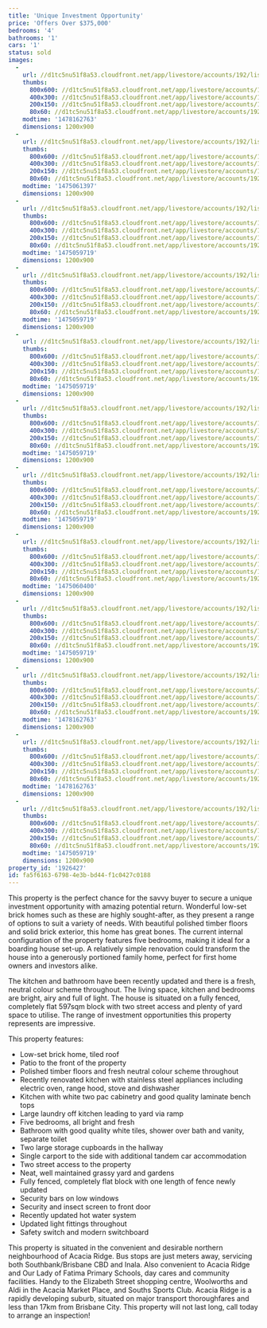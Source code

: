 ```yaml
---
title: 'Unique Investment Opportunity'
price: 'Offers Over $375,000'
bedrooms: '4'
bathrooms: '1'
cars: '1'
status: sold
images:
  -
    url: //d1tc5nu51f8a53.cloudfront.net/app/livestore/accounts/192/listings/938770/images/Watson-294-Front2-Da_6259363694_20160928063803.jpg
    thumbs:
      800x600: //d1tc5nu51f8a53.cloudfront.net/app/livestore/accounts/192/listings/938770/images/Watson-294-Front2-Da_6259363694_20160928063803_800x600.jpg
      400x300: //d1tc5nu51f8a53.cloudfront.net/app/livestore/accounts/192/listings/938770/images/Watson-294-Front2-Da_6259363694_20160928063803_400x300.jpg
      200x150: //d1tc5nu51f8a53.cloudfront.net/app/livestore/accounts/192/listings/938770/images/Watson-294-Front2-Da_6259363694_20160928063803_200x150.jpg
      80x60: //d1tc5nu51f8a53.cloudfront.net/app/livestore/accounts/192/listings/938770/images/Watson-294-Front2-Da_6259363694_20160928063803_80x60.jpg
    modtime: '1478162763'
    dimensions: 1200x900
  -
    url: //d1tc5nu51f8a53.cloudfront.net/app/livestore/accounts/192/listings/938770/images/Watson-294-Rear3-Day_7185685304_20160928091551.jpg
    thumbs:
      800x600: //d1tc5nu51f8a53.cloudfront.net/app/livestore/accounts/192/listings/938770/images/Watson-294-Rear3-Day_7185685304_20160928091551_800x600.jpg
      400x300: //d1tc5nu51f8a53.cloudfront.net/app/livestore/accounts/192/listings/938770/images/Watson-294-Rear3-Day_7185685304_20160928091551_400x300.jpg
      200x150: //d1tc5nu51f8a53.cloudfront.net/app/livestore/accounts/192/listings/938770/images/Watson-294-Rear3-Day_7185685304_20160928091551_200x150.jpg
      80x60: //d1tc5nu51f8a53.cloudfront.net/app/livestore/accounts/192/listings/938770/images/Watson-294-Rear3-Day_7185685304_20160928091551_80x60.jpg
    modtime: '1475061397'
    dimensions: 1200x900
  -
    url: //d1tc5nu51f8a53.cloudfront.net/app/livestore/accounts/192/listings/938770/images/Watson-294-Porch-Day_9850031785_20160928063624.jpg
    thumbs:
      800x600: //d1tc5nu51f8a53.cloudfront.net/app/livestore/accounts/192/listings/938770/images/Watson-294-Porch-Day_9850031785_20160928063624_800x600.jpg
      400x300: //d1tc5nu51f8a53.cloudfront.net/app/livestore/accounts/192/listings/938770/images/Watson-294-Porch-Day_9850031785_20160928063624_400x300.jpg
      200x150: //d1tc5nu51f8a53.cloudfront.net/app/livestore/accounts/192/listings/938770/images/Watson-294-Porch-Day_9850031785_20160928063624_200x150.jpg
      80x60: //d1tc5nu51f8a53.cloudfront.net/app/livestore/accounts/192/listings/938770/images/Watson-294-Porch-Day_9850031785_20160928063624_80x60.jpg
    modtime: '1475059719'
    dimensions: 1200x900
  -
    url: //d1tc5nu51f8a53.cloudfront.net/app/livestore/accounts/192/listings/938770/images/Watson-294-Living-Da_1371696596_20160928071707.jpg
    thumbs:
      800x600: //d1tc5nu51f8a53.cloudfront.net/app/livestore/accounts/192/listings/938770/images/Watson-294-Living-Da_1371696596_20160928071707_800x600.jpg
      400x300: //d1tc5nu51f8a53.cloudfront.net/app/livestore/accounts/192/listings/938770/images/Watson-294-Living-Da_1371696596_20160928071707_400x300.jpg
      200x150: //d1tc5nu51f8a53.cloudfront.net/app/livestore/accounts/192/listings/938770/images/Watson-294-Living-Da_1371696596_20160928071707_200x150.jpg
      80x60: //d1tc5nu51f8a53.cloudfront.net/app/livestore/accounts/192/listings/938770/images/Watson-294-Living-Da_1371696596_20160928071707_80x60.jpg
    modtime: '1475059719'
    dimensions: 1200x900
  -
    url: //d1tc5nu51f8a53.cloudfront.net/app/livestore/accounts/192/listings/938770/images/Watson-294-Kitchen-D_8091550488_20160928083622.jpg
    thumbs:
      800x600: //d1tc5nu51f8a53.cloudfront.net/app/livestore/accounts/192/listings/938770/images/Watson-294-Kitchen-D_8091550488_20160928083622_800x600.jpg
      400x300: //d1tc5nu51f8a53.cloudfront.net/app/livestore/accounts/192/listings/938770/images/Watson-294-Kitchen-D_8091550488_20160928083622_400x300.jpg
      200x150: //d1tc5nu51f8a53.cloudfront.net/app/livestore/accounts/192/listings/938770/images/Watson-294-Kitchen-D_8091550488_20160928083622_200x150.jpg
      80x60: //d1tc5nu51f8a53.cloudfront.net/app/livestore/accounts/192/listings/938770/images/Watson-294-Kitchen-D_8091550488_20160928083622_80x60.jpg
    modtime: '1475059719'
    dimensions: 1200x900
  -
    url: //d1tc5nu51f8a53.cloudfront.net/app/livestore/accounts/192/listings/938770/images/Watson-294-Bed1-Dayn_7829792677_20160928071726.jpg
    thumbs:
      800x600: //d1tc5nu51f8a53.cloudfront.net/app/livestore/accounts/192/listings/938770/images/Watson-294-Bed1-Dayn_7829792677_20160928071726_800x600.jpg
      400x300: //d1tc5nu51f8a53.cloudfront.net/app/livestore/accounts/192/listings/938770/images/Watson-294-Bed1-Dayn_7829792677_20160928071726_400x300.jpg
      200x150: //d1tc5nu51f8a53.cloudfront.net/app/livestore/accounts/192/listings/938770/images/Watson-294-Bed1-Dayn_7829792677_20160928071726_200x150.jpg
      80x60: //d1tc5nu51f8a53.cloudfront.net/app/livestore/accounts/192/listings/938770/images/Watson-294-Bed1-Dayn_7829792677_20160928071726_80x60.jpg
    modtime: '1475059719'
    dimensions: 1200x900
  -
    url: //d1tc5nu51f8a53.cloudfront.net/app/livestore/accounts/192/listings/938770/images/Watson-294-Bed2-Dayn_5833971477_20160928083618.jpg
    thumbs:
      800x600: //d1tc5nu51f8a53.cloudfront.net/app/livestore/accounts/192/listings/938770/images/Watson-294-Bed2-Dayn_5833971477_20160928083618_800x600.jpg
      400x300: //d1tc5nu51f8a53.cloudfront.net/app/livestore/accounts/192/listings/938770/images/Watson-294-Bed2-Dayn_5833971477_20160928083618_400x300.jpg
      200x150: //d1tc5nu51f8a53.cloudfront.net/app/livestore/accounts/192/listings/938770/images/Watson-294-Bed2-Dayn_5833971477_20160928083618_200x150.jpg
      80x60: //d1tc5nu51f8a53.cloudfront.net/app/livestore/accounts/192/listings/938770/images/Watson-294-Bed2-Dayn_5833971477_20160928083618_80x60.jpg
    modtime: '1475059719'
    dimensions: 1200x900
  -
    url: //d1tc5nu51f8a53.cloudfront.net/app/livestore/accounts/192/listings/938770/images/Watson-294-Batha-Day_4484154396_20160928085951.jpg
    thumbs:
      800x600: //d1tc5nu51f8a53.cloudfront.net/app/livestore/accounts/192/listings/938770/images/Watson-294-Batha-Day_4484154396_20160928085951_800x600.jpg
      400x300: //d1tc5nu51f8a53.cloudfront.net/app/livestore/accounts/192/listings/938770/images/Watson-294-Batha-Day_4484154396_20160928085951_400x300.jpg
      200x150: //d1tc5nu51f8a53.cloudfront.net/app/livestore/accounts/192/listings/938770/images/Watson-294-Batha-Day_4484154396_20160928085951_200x150.jpg
      80x60: //d1tc5nu51f8a53.cloudfront.net/app/livestore/accounts/192/listings/938770/images/Watson-294-Batha-Day_4484154396_20160928085951_80x60.jpg
    modtime: '1475060400'
    dimensions: 1200x900
  -
    url: //d1tc5nu51f8a53.cloudfront.net/app/livestore/accounts/192/listings/938770/images/Watson-294-Bed4-Dayn_2137698093_20160928083319.jpg
    thumbs:
      800x600: //d1tc5nu51f8a53.cloudfront.net/app/livestore/accounts/192/listings/938770/images/Watson-294-Bed4-Dayn_2137698093_20160928083319_800x600.jpg
      400x300: //d1tc5nu51f8a53.cloudfront.net/app/livestore/accounts/192/listings/938770/images/Watson-294-Bed4-Dayn_2137698093_20160928083319_400x300.jpg
      200x150: //d1tc5nu51f8a53.cloudfront.net/app/livestore/accounts/192/listings/938770/images/Watson-294-Bed4-Dayn_2137698093_20160928083319_200x150.jpg
      80x60: //d1tc5nu51f8a53.cloudfront.net/app/livestore/accounts/192/listings/938770/images/Watson-294-Bed4-Dayn_2137698093_20160928083319_80x60.jpg
    modtime: '1475059719'
    dimensions: 1200x900
  -
    url: //d1tc5nu51f8a53.cloudfront.net/app/livestore/accounts/192/listings/938770/images/Watson-294-Front1-Da_440486436_20160928063056.jpg
    thumbs:
      800x600: //d1tc5nu51f8a53.cloudfront.net/app/livestore/accounts/192/listings/938770/images/Watson-294-Front1-Da_440486436_20160928063056_800x600.jpg
      400x300: //d1tc5nu51f8a53.cloudfront.net/app/livestore/accounts/192/listings/938770/images/Watson-294-Front1-Da_440486436_20160928063056_400x300.jpg
      200x150: //d1tc5nu51f8a53.cloudfront.net/app/livestore/accounts/192/listings/938770/images/Watson-294-Front1-Da_440486436_20160928063056_200x150.jpg
      80x60: //d1tc5nu51f8a53.cloudfront.net/app/livestore/accounts/192/listings/938770/images/Watson-294-Front1-Da_440486436_20160928063056_80x60.jpg
    modtime: '1478162763'
    dimensions: 1200x900
  -
    url: //d1tc5nu51f8a53.cloudfront.net/app/livestore/accounts/192/listings/938770/images/Watson-294-Rear2-Day_519315428_20160928063229.jpg
    thumbs:
      800x600: //d1tc5nu51f8a53.cloudfront.net/app/livestore/accounts/192/listings/938770/images/Watson-294-Rear2-Day_519315428_20160928063229_800x600.jpg
      400x300: //d1tc5nu51f8a53.cloudfront.net/app/livestore/accounts/192/listings/938770/images/Watson-294-Rear2-Day_519315428_20160928063229_400x300.jpg
      200x150: //d1tc5nu51f8a53.cloudfront.net/app/livestore/accounts/192/listings/938770/images/Watson-294-Rear2-Day_519315428_20160928063229_200x150.jpg
      80x60: //d1tc5nu51f8a53.cloudfront.net/app/livestore/accounts/192/listings/938770/images/Watson-294-Rear2-Day_519315428_20160928063229_80x60.jpg
    modtime: '1478162763'
    dimensions: 1200x900
  -
    url: //d1tc5nu51f8a53.cloudfront.net/app/livestore/accounts/192/listings/938770/images/294WatsonMap_1054966608_20160928083644.jpg
    thumbs:
      800x600: //d1tc5nu51f8a53.cloudfront.net/app/livestore/accounts/192/listings/938770/images/294WatsonMap_1054966608_20160928083644_800x600.jpg
      400x300: //d1tc5nu51f8a53.cloudfront.net/app/livestore/accounts/192/listings/938770/images/294WatsonMap_1054966608_20160928083644_400x300.jpg
      200x150: //d1tc5nu51f8a53.cloudfront.net/app/livestore/accounts/192/listings/938770/images/294WatsonMap_1054966608_20160928083644_200x150.jpg
      80x60: //d1tc5nu51f8a53.cloudfront.net/app/livestore/accounts/192/listings/938770/images/294WatsonMap_1054966608_20160928083644_80x60.jpg
    modtime: '1475059719'
    dimensions: 1200x900
property_id: '1926427'
id: fa5f6163-6798-4e3b-bd44-f1c0427c0188
---
```

This property is the perfect chance for the savvy buyer to secure a unique investment opportunity with amazing potential return. Wonderful low-set brick homes such as these are highly sought-after, as they present a range of options to suit a variety of needs. With beautiful polished timber floors and solid brick exterior, this home has great bones. The current internal configuration of the property features five bedrooms, making it ideal for a boarding house set-up. A relatively simple renovation could transform the house into a generously portioned family home, perfect for first home owners and investors alike. 

The kitchen and bathroom have been recently updated and there is a fresh, neutral colour scheme throughout. The living space, kitchen and bedrooms are bright, airy and full of light. The house is situated on a fully fenced, completely flat 597sqm block with two street access and plenty of yard space to utilise. The range of investment opportunities this property represents are impressive.

This property features:

*  Low-set brick home, tiled roof
*  Patio to the front of the property
*  Polished timber floors and fresh neutral colour scheme throughout 
*  Recently renovated kitchen with stainless steel appliances including electric oven, range hood, stove and dishwasher
*  Kitchen with white two pac cabinetry and good quality laminate bench tops 
*  Large laundry off kitchen leading to yard via ramp
*  Five bedrooms, all bright and fresh
*  Bathroom with good quality white tiles, shower over bath and vanity, separate toilet
*  Two large storage cupboards in the hallway
*  Single carport to the side with additional tandem car accommodation
*  Two street access to the property
*  Neat, well maintained grassy yard and gardens
*  Fully fenced, completely flat block with one length of fence newly updated
*  Security bars on low windows
*  Security and insect screen to front door
*  Recently updated hot water system 
*  Updated light fittings throughout 
*  Safety switch and modern switchboard

This property is situated in the convenient and desirable northern neighbourhood of Acacia Ridge. Bus stops are just meters away, servicing both Southbank/Brisbane CBD and Inala. Also convenient to Acacia Ridge and Our Lady of Fatima Primary Schools, day cares and community facilities. Handy to the Elizabeth Street shopping centre, Woolworths and Aldi in the Acacia Market Place, and Souths Sports Club. Acacia Ridge is a rapidly developing suburb, situated on major transport thoroughfares and less than 17km from Brisbane City. This property will not last long, call today to arrange an inspection!